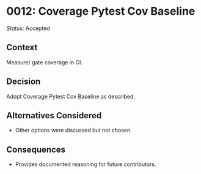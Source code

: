 # 0012: Coverage Pytest Cov Baseline

*Status*: Accepted

## Context
Measure/ gate coverage in CI.

## Decision
Adopt Coverage Pytest Cov Baseline as described.

## Alternatives Considered
- Other options were discussed but not chosen.

## Consequences
- Provides documented reasoning for future contributors.
